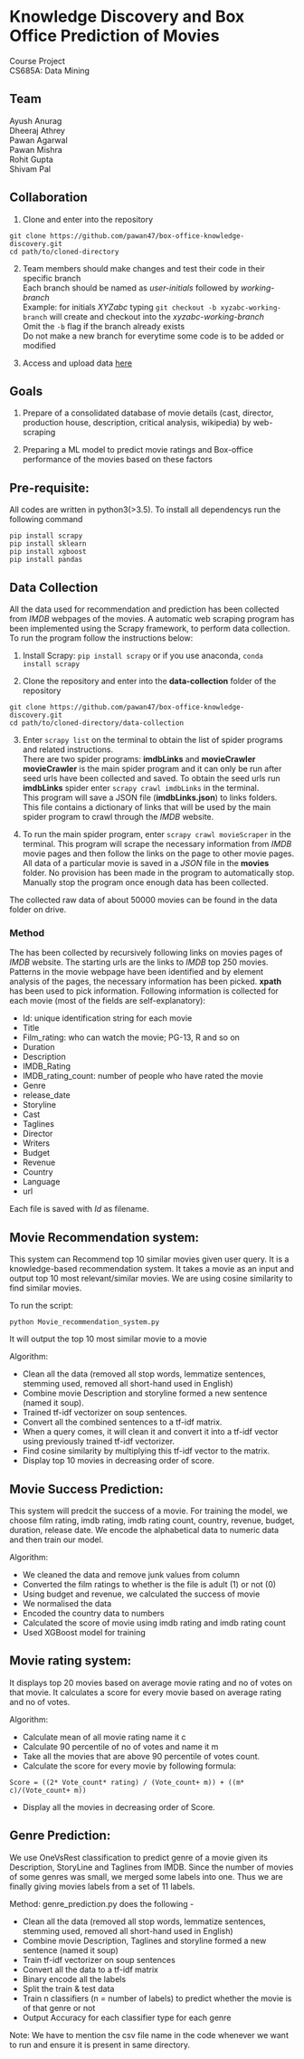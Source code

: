 Knowledge Discovery and Box Office Prediction of Movies
=======================================================

Course Project  
CS685A: Data Mining

Team
----

Ayush Anurag  
Dheeraj Athrey  
Pawan Agarwal  
Pawan Mishra  
Rohit Gupta  
Shivam Pal

Collaboration
------------

1. Clone and enter into the repository  
```
git clone https://github.com/pawan47/box-office-knowledge-discovery.git
cd path/to/cloned-directory
```

2. Team members should make changes and test their code in their specific branch  
Each branch should be named as *user-initials* followed by *working-branch*  
Example: for initials *XYZabc* typing `git checkout -b xyzabc-working-branch` will create and checkout into the *xyzabc-working-branch*  
Omit the `-b` flag if the branch already exists  
Do not make a new branch for everytime some code is to be added or modified

3. Access and upload data [here](https://drive.google.com/drive/folders/1uMUfso4577TO1RnfVHzqAg2oTW6XtWaS?usp=sharing)  

Goals
-----

1. Prepare of a consolidated database of movie details (cast,
director, production house, description, critical analysis, wikipedia) by
web-scraping

2. Preparing a ML model to predict movie ratings and Box-office
performance of the movies based on these factors

Pre-requisite:
--------------
All codes are written in python3(>3.5). To install all dependencys run the following command
```
pip install scrapy
pip install sklearn
pip install xgboost
pip install pandas
```

Data Collection
---------------

All the data used for recommendation and prediction has been collected from *IMDB* webpages of the movies. A automatic web scraping program has been implemented using the Scrapy framework, to perform data collection. To run the program follow the instructions below:

1. Install Scrapy: `pip install scrapy` or if you use anaconda, `conda install scrapy`

2. Clone the repository and enter into the **data-collection** folder of the repository  
```
git clone https://github.com/pawan47/box-office-knowledge-discovery.git
cd path/to/cloned-directory/data-collection
```

3. Enter `scrapy list` on the terminal to obtain the list of spider programs and related instructions.  
There are two spider programs: **imdbLinks** and **movieCrawler**  
**movieCrawler** is the main spider program and it can only be run after seed urls have been collected and saved. To obtain the seed urls run **imdbLinks** spider enter `scrapy crawl imdbLinks` in the terminal.  
This program will save a JSON file (**imdbLinks.json**) to links folders. This file contains a dictionary of links that will be used by the main spider program to crawl through the *IMDB* website.

4. To run the main spider program, enter `scrapy crawl movieScraper` in the terminal. This program will scrape the necessary information from *IMDB* movie pages and then follow the links on the page to other movie pages. All data of a particular movie is saved in a *JSON* file in the **movies** folder. No provision has been made in the program to automatically stop. Manually stop the program once enough data has been collected.

The collected raw data of about 50000 movies can be found in the data folder on drive.

### Method

The has been collected by recursively following links on movies pages of *IMDB* website. The starting urls are the links to *IMDB* top 250 movies. Patterns in the movie webpage have been identified and by element analysis of the pages, the necessary information has been picked. **xpath** has been used to pick information. Following information is collected for each movie (most of the fields are self-explanatory):

* Id: unique identification string for each movie
* Title
* Film_rating: who can watch the movie; PG-13, R and so on
* Duration
* Description
* IMDB_Rating
* IMDB_rating_count: number of people who have rated the movie
* Genre
* release_date
* Storyline
* Cast
* Taglines
* Director
* Writers
* Budget
* Revenue
* Country
* Language
* url

Each file is saved with *Id* as filename.

Movie Recommendation system:
---------------------------
This system can Recommend top 10 similar movies given user query. It is a knowledge-based recommendation system. It takes a movie as an input and output top 10 most relevant/similar movies. We are using cosine similarity to find similar movies. 

To run the script:
```
python Movie_recommendation_system.py
``` 
It will output the top 10 most similar movie to a movie

Algorithm:
- Clean all the data (removed all stop words, lemmatize sentences, stemming used, removed all short-hand used in English)
- Combine movie Description and storyline formed a new sentence (named it soup).
- Trained tf-idf vectorizer on soup sentences.
- Convert all the combined sentences to a tf-idf matrix.
- When a query comes, it will clean it and convert it into a tf-idf vector using previously trained tf-idf vectorizer.
- Find cosine similarity by multiplying this tf-idf vector to the matrix.
- Display top 10 movies in decreasing order of score.


Movie Success Prediction:
-------------------------

This system will predcit the success of a movie. For training the model, we choose film rating, imdb rating, imdb rating count, country, revenue, budget, duration, release date. We encode the alphabetical data to numeric data and then train our model.

Algorithm:
* We cleaned the data and remove junk values from column
* Converted the film ratings to whether is the file is adult (1) or not (0)
* Using budget and revenue, we calculated the success of movie
* We normalised the data
* Encoded the country data to numbers
* Calculated the score of movie using imdb rating and imdb rating count
* Used XGBoost model for training


Movie rating system:
--------------------

It displays top 20 movies based on average movie rating and no of votes on that movie. It calculates a score for every movie based on average rating and no of votes.

Algorithm:
 * Calculate mean of all movie rating name it c
 * Calculate 90 percentile of no of votes and name it m
 * Take all the movies that are above 90 percentile of votes count.
 * Calculate the score for every movie by following formula:
```
Score = ((2* Vote_count* rating) / (Vote_count+ m)) + ((m* c)/(Vote_count+ m))
``` 
 * Display all the movies in decreasing order of Score.
 
Genre Prediction:
--------------------

We use OneVsRest classification to predict genre of a movie given its Description, StoryLine and Taglines from IMDB. Since the number of movies of some genres was small, we merged some labels into one. Thus we are finally giving movies labels from a set of 11 labels. 

Method: genre_prediction.py does the following - 
 * Clean all the data (removed all stop words, lemmatize sentences, stemming used, removed all short-hand used in English)
 * Combine movie Description, Taglines and storyline formed a new sentence (named it soup)
 * Train tf-idf vectorizer on soup sentences
 * Convert all the data to a tf-idf matrix
 * Binary encode all the labels
 * Split the train & test data
 * Train n classifiers (n = number of labels) to predict whether the movie is of that genre or not
 * Output Accuracy for each classifier type for each genre
 
 Note: We have to mention the csv file name in the code whenever we want to run and ensure it is present in same directory.
